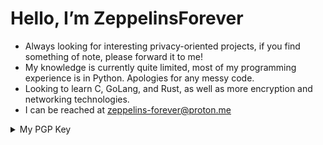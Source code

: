 <h1>Hello, I’m ZeppelinsForever</h1>

- Always looking for interesting privacy-oriented projects, if you find something of note, please forward it to me!
- My knowledge is currently quite limited, most of my programming experience is in Python. Apologies for any messy code.
- Looking to learn C, GoLang, and Rust, as well as more encryption and networking technologies.
- I can be reached at <a href="mailto:zeppelins-forever@proton.me?Subject=Hello%20ZeppelinsForever">zeppelins-forever@proton.me</a>

<details>
<summary>My PGP Key</summary>
<br>
  
```
-----BEGIN PGP PUBLIC KEY BLOCK-----

mQINBGP0DC0BEACotO2rM9mqoD0AnuqXwKuh9dkgok35sQuO5u3wq+8tkcdze30h
/kLbD+DBTehMNGPtLEdBEoOMlUzZk9AG7GgSiPcd01aeezbndtLDQ1fduvCK1X+3
Yxncppr/MZhyE19YmMTCj2vExxqgoWKmXf+C0INPNySbH6wFL5DsIUxnr3eJoOtk
Fts7xJcBlMDltHFwO9p1eEy5gc68Yk4VqNhCv/Mq7gNXWE+uXJVAutj73fGC8i63
YQ2BNFJSiqdlaOtE6ZIwV2UW/sBIrPhlKokZ1vNFXEQwPiRfOnQ47Djsa2HbTBDr
2MEvoE2g4Nn3aj1Kbjek9BVuUruqHUoXOT7opnYDRpoOl9pPDwBJ6RK40VjytZpy
iucAVmhbpvSPMTE3mWmimhEQxMdUZDyACkjwrlkO/5XuaJIfa+/v4zbtSAX28YZj
3mXo4DOqkFGGIE18NmqzZU2lleJQc5DNPFLokd+u/UjuroAOmqS/qA6uhTxrym3V
mGhzjLtgjPz5cczjN/BBDW5+i0KHlTBeFMuNEZ2bGJH+KgK+mt8OanH8GUhrBR3S
kiTK2jwZaCCaFcxqwxop6olHVsK1/YzuA2Y0a1aFkMHm42mmFgDjy4TUtF1te3nR
PYqpMQXo0u2/4yHBX6WxgBWHhX0aHzzhMIQaMHVUa4K2kmjsuyrNBTap2wARAQAB
tChaZXBwZWxpbnM0RXZlciA8WmVwcGVsaW5zNEV2ZXJAbWFpbC5pMnA+iQJOBBMB
CgA4FiEEhK3tdhzH1hKxFK72lrfqtB5r77MFAmP0DC0CGwMFCwkIBwMFFQoJCAsF
FgIDAQACHgECF4AACgkQlrfqtB5r77MRdg/+KksyaKWTF/Li5LalGIxfqd5fuetu
kYDgt482zbzegdF+8O6zW/5IdAW4W6SiX6U/KBPW4eQqvIUpHFy5P/g5KTYjAyzz
Vndv8ICgUeLCd8yJOSVf5oWYcMhCW5DoaZs6DbU8Qpkfm0l0O7pl89rkHhc14lgN
ZJQm8VABzOdxJ8wVbbzeUzMbK9zqsNv+RAqfXIMViMwuCt7buhcDy0HiCSAJBNii
FO20rOrT6D/bwnBY5yYF8e68fo02gj6SxiUDPvRhiSFlJKVRlyDqSudY6Q9aT69U
QS+Y9qYtTUIoJSAYlgcgPKRflWlOB7545iiQcFIjIs1QMkO4IMxxYProKKG7Yrte
9grpBD2V7IQ+y1cCIAcisRKETTkhMiRwJuLXE7ZvovVRZajXaMwfgqkuIUn+57ck
CijKvRrZr7aue0+/BThxH32MpHqiFrKcyNYsbE8xv65PNWGuOh3+o2dCBGpF6vsm
FXMCjpYCSR97Dr/smPncqBQSN3dc2p2hhMO9GFOhFeqVwocwktDNcHk/4x6mi7oN
Sf4PPvvWIF0MRkqZnNUsUgMlfJ6XE97PeUEoVJnskd8UJwnbiTy4d0IE215TTvR/
N/IOH9GzBka0rxUBF9jUtVGroWE7sHAjPibwQ4ZKQpsj5D4zz6nRKSc7516gi2xM
FYZ4odfcmcmj2k25Ag0EY/QMLQEQAKI/7OlAiHeHU40YL8sxAF1vYCqsd//uMw4D
p7pttv6fXkmGS0n0ALEeKGyhZIhOieZIeDJ/Q1Iy+vzprhRpzOV0aRzamAd7GY4x
lQbkZEsTOkUdQN5DJIrXhRfSgpaPB3RysT7QsIau5MYcQ2zzCWa22iqPkWpaRnva
QiQr107yuC+yXD++1tIRwmpuyCM6JOdw3OKqfEGKzbcamlv1DzzXLFp9jwBOrSAU
+qFJtryD6/nYnDqhzHfc4nPZqEje0GRQx6uSj4Sf9ao8cJ7BD+IoxSYuY5cHSjBu
EQBF5qmW0D9ZhhztoEytG7UD43+urzIhGkVfaQ5f57CUHBgmhHnAcW/4zqAIxurt
sIu77IKjVBqnVwmCtNHoD/CjJzwJPn8L1QUF6L1g7S3X6vqRuo7vffww/5f7LBTs
NrS/KKRT30sJ5mEZcQlwT0axELFtw6qx3mEbXutRLuUrEK/6MPZNxgpIFigYIwPw
Seh85R7DQ3wjCVImOOO6ae/4dy7qTwfLhgnQDBiNufPCVpJVrRhueeHmvIfy3jy/
UlV4Pqg+1wB11Njgx5lBAMed8NjFf7IxS5bwSThP+hUT3YidGhmbSXgd6v8aucXZ
FVKHuJpPp1WZ8NXxq4ZZo5uEF2kgXxpi6iiMQghi19fsW1qiwEQb+6RU8Nwx4kTZ
vdZTL4ZBABEBAAGJAjYEGAEKACAWIQSEre12HMfWErEUrvaWt+q0HmvvswUCY/QM
LQIbDAAKCRCWt+q0Hmvvs6IzD/oCT5wS9uQrxPYISTvB2SAwHJeKgyO/Q8LEDwZK
wfESvfRrwIhZQkbdnfEM5IYnXmJROckX0z3qzjEAimn4/n/kpWSS/FnX323HAZc2
ng8GwTWnUyAWpTcpix4jds6X0xkAgX1DrCEZI1JCmNtoaKNBfmuJG0X6shbZ2N1w
3TjwUx1nue4A6Ag4198oUuOzD5hIdmeLYMFE5AcMcCDXvZLSwJzVYDo4E/dseODc
IhmE0HZUZEPzs5WpUV7xyt3CVwp9HGMbAgS5NjGkxiLKvNOAHwRQGUxEHZZKYLoZ
/uLPH/hpBs3/P3rZIcmztN7X8XvL7TUhFnNbqFfqR2WTOewn0UBu2+lX8ICEwC7m
UBUD6AODVuRl4yMkSiqm4Cy6eJnU3nb2lczRE6ANSOBhghm8sT6k9l1TJdijDNDU
VVk3JqWZA+1DgFwiJ49PWRAFyFuehBxpuGp+L9bj2mLfx18x8bRFRW5KNfc0Lqgi
fJmpPTHTEGyvjyjCJhFbotl9RPAM0SG+8w3BcsxFkvHUa217JjB5QvFSxVckd80e
BfWl49Mkqv5+f4uHE6PHhfHAYswh9djta8d8gwnT1rsm6YDfeL0VIoerCQodBFZE
SXvs+BPjlVwX4TKIW97BttRW+WwpIeZvgjxAnKtdOU/89OsBJmEuqeIUpZsMxh85
L3BlBw==
=b2Nq
-----END PGP PUBLIC KEY BLOCK-----
```

</details>
